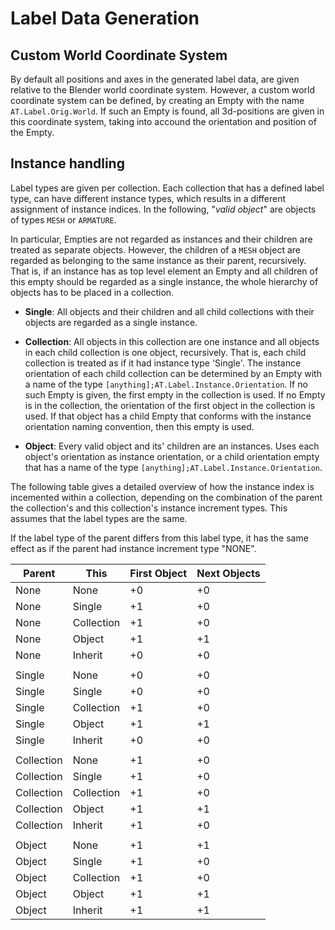 
<!---
<LICENSE id="CC BY-SA 4.0">
    
    Image-Render Blender Label add-on module documentation
    Copyright 2022 Robert Bosch GmbH and its subsidiaries
    
    This work is licensed under the 
    
        Creative Commons Attribution-ShareAlike 4.0 International License.
    
    To view a copy of this license, visit 
        http://creativecommons.org/licenses/by-sa/4.0/ 
    or send a letter to 
        Creative Commons, PO Box 1866, Mountain View, CA 94042, USA.
    
</LICENSE>
--->
# Label Data Generation

## Custom World Coordinate System

By default all positions and axes in the generated label data, are given relative to the Blender world coordinate system. However, a custom world coordinate system can be defined, by creating an Empty with the name `AT.Label.Orig.World`. If such an Empty is found, all 3d-positions are given in this coordinate system, taking into accound the orientation and position of the Empty.

## Instance handling

Label types are given per collection. Each collection that has a defined label type, can have different instance types, which results in a different assignment of instance indices. In the following, "*valid object*" are objects of types `MESH` or `ARMATURE`. 

In particular, Empties are not regarded as instances and their children are treated as separate objects. However, the children of a `MESH` object are regarded as belonging to the same instance as their parent, recursively. That is, if an instance has as top level element an Empty and all children of this empty should be regarded as a single instance, the whole hierarchy of objects has to be placed in a collection.

- **Single**: All objects and their children and all child collections with their objects are regarded as a single instance.

- **Collection**: All objects in this collection are one instance and all objects in each child collection is one object, recursively. That is, each child collection is treated as if it had instance type 'Single'. The instance orientation of each child collection can be determined by an Empty with a name of the type `[anything];AT.Label.Instance.Orientation`. If no such Empty is given, the first empty in the collection is used. If no Empty is in the collection, the orientation of the first object in the collection is used. If that object has a child Empty that conforms with the instance orientation naming convention, then this empty is used.

- **Object**: Every valid object and its' children are an instances. Uses each object's orientation as instance orientation, or a child orientation empty that has a name of the type `[anything];AT.Label.Instance.Orientation`.

The following table gives a detailed overview of how the instance index is incemented within a collection, depending
on the combination of the parent the collection's and this collection's instance increment types.
This assumes that the label types are the same. 

If the label type of the parent differs from this label type, it has the same effect 
as if the parent had instance increment type "NONE".

| Parent 		| This 			| First Object 	| Next Objects 	| 
| -------		| -----			| ------		| ---------- 	| 
| None			| None	 		| +0			| +0		 	| 
| None			| Single 		| +1			| +0		 	| 
| None			| Collection 	| +1			| +0		 	| 
| None			| Object		| +1			| +1			|
| None			| Inherit		| +0			| +0			|
| | | | | 
| Single		| None	 		| +0			| +0		 	| 
| Single		| Single 		| +0			| +0		 	| 
| Single		| Collection 	| +1			| +0		 	| 
| Single		| Object		| +1			| +1			|
| Single		| Inherit		| +0			| +0			|
| | | | | 
| Collection	| None	 		| +1			| +0		 	| 
| Collection	| Single 		| +1			| +0		 	| 
| Collection	| Collection 	| +1			| +0		 	| 
| Collection	| Object		| +1			| +1			|
| Collection	| Inherit		| +1			| +0			|
| | | | | 
| Object		| None	 		| +1			| +1		 	| 
| Object		| Single 		| +1			| +0		 	| 
| Object		| Collection 	| +1			| +0		 	| 
| Object		| Object		| +1			| +1			|
| Object		| Inherit		| +1			| +1			|

